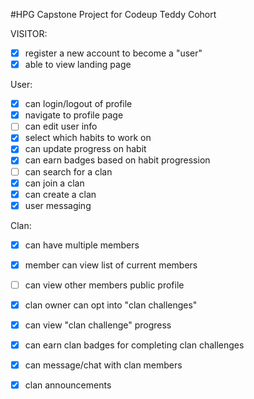 #HPG
Capstone Project for Codeup Teddy Cohort

VISITOR:
- [x] register a new account to become a "user"
- [x] able to view landing page

User:
- [x] can login/logout of profile
- [x] navigate to profile page
- [ ] can edit user info
- [x] select which habits to work on
- [x] can update progress on habit 
- [x] can earn badges based on habit progression
- [ ] can search for a clan
- [x] can join a clan
- [x] can create a clan
- [x] user messaging 

Clan:
- [x] can have multiple members
- [x] member can view list of current members
- [ ] can view other members public profile
- [x] clan owner can opt into "clan challenges"
- [x] can view "clan challenge" progress
- [x] can earn clan badges for completing clan challenges
- [x] can message/chat with clan members
- [x] clan announcements

